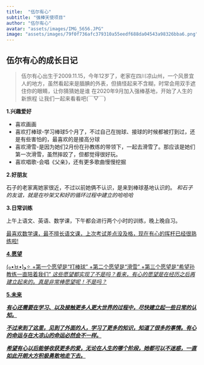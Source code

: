 ```yaml
---
title:  "伍尔有心"
subtitle: "强棒天使项目"
author: "伍尔有心"
avatar: "assets/images/IMG_5656.JPG"
image: "assets/images/79f0f736afc379310a55eedf688da04543a98326bba6.png"
---
```


## 伍尔有心的成长日记

>伍尔有心出生于2009.11.15，今年12岁了，老家在四川凉山州，一个风景宜人的地方，虽然看起来是腼腆的外表，但搞怪起来不含糊，时常会用双手遮住你的眼睛，让你猜猜她是谁
>在2020年9月加入强棒基地，开始了人生的新旅程
>让我们一起来看看吧(￣▽￣)

**1.兴趣爱好**
* 喜欢画画
* 喜欢打棒球-学习棒球5个月了，不过自己在抛球、接球的时候都被打到过，还是有些害怕的，最喜欢的是接高分球
* 喜欢滑雪-是因为她们2月份在孙教练的带领下，一起去滑雪了。那应该是她们第一次滑雪，虽然摔跤了，但都觉得很好玩。
* 喜欢唱歌-会唱《父亲》，还有更多歌曲慢慢挖掘

**2.好朋友**


石子的老家离她家很近，不过以前她俩不认识，是来到棒球基地认识的。
*和石子的友谊，就是在吵架又和好的循环过程中建立的哈哈哈*

**3.日常训练**


上午上语文、英语、数学课，下午都会进行两个小时的训练，晚上晚自习。

<u>最喜欢数学课，最不擅长语文课，上次考试差点没及格，现在有心的挥杆已经很熟练啦!<u/>

**4.愿望**


(๑•̀ㅂ•́)و✧
+第一个愿望是“打棒球”
+第二个愿望是“滑雪”
+第三个愿望是“希望孙教练一直陪着我们”
*这些愿望都实现了不是吗？看来，有心的愿望是在经历之后再建立起来的。真是非常棒愿望呢！不是吗？*

 **5.未来**


***有心还需要在学习、以及接触更多人更大世界的过程中，尽快建立起一些日常的认知。***

***不过来到了这里，见到了外面的人，学习了更多的知识，知道了很多的事情。有心的命运与在大凉山的命运必然会不一样。***

***希望有心以后能够收获更多的爱，无论在人生的哪个阶段，她都可以不迷惑，一直如此开朗大方积极勇敢地走下去。***
